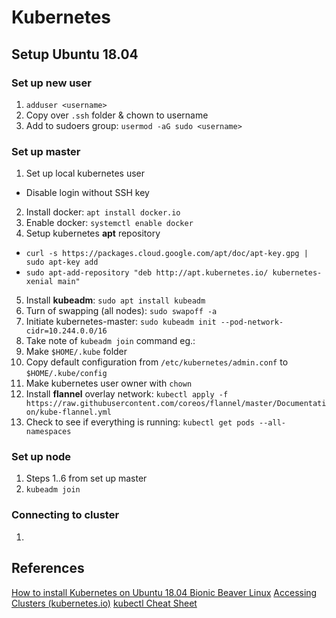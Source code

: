 # Kubernetes

## Setup Ubuntu 18.04

### Set up new user
1. `adduser <username>`
2. Copy over `.ssh` folder & chown to username
3. Add to sudoers group: `usermod -aG sudo <username>`

### Set up master
1. Set up local kubernetes user
  * Disable login without SSH key
2. Install docker: `apt install docker.io`
3. Enable docker: `systemctl enable docker`
4. Setup kubernetes **apt** repository
  * `curl -s https://packages.cloud.google.com/apt/doc/apt-key.gpg | sudo apt-key add`
  * `sudo apt-add-repository "deb http://apt.kubernetes.io/ kubernetes-xenial main"`
5. Install **kubeadm**: `sudo apt install kubeadm`
6. Turn of swapping (all nodes): `sudo swapoff -a`
7. Initiate kubernetes-master: `sudo kubeadm init --pod-network-cidr=10.244.0.0/16`
8. Take note of `kubeadm join` command eg.:
9. Make `$HOME/.kube` folder
10. Copy default configuration from `/etc/kubernetes/admin.conf` to `$HOME/.kube/config`
11. Make kubernetes user owner with `chown`
12. Install **flannel** overlay network: `kubectl apply -f https://raw.githubusercontent.com/coreos/flannel/master/Documentation/kube-flannel.yml`
13. Check to see if everything is running: `kubectl get pods --all-namespaces`

### Set up node
1. Steps 1..6 from set up master
2. `kubeadm join`

### Connecting to cluster
1.

## References
[How to install Kubernetes on Ubuntu 18.04 Bionic Beaver Linux](https://linuxconfig.org/how-to-install-kubernetes-on-ubuntu-18-04-bionic-beaver-linux)
[Accessing Clusters (kubernetes.io)](https://kubernetes.io/docs/tasks/access-application-cluster/access-cluster/)
[kubectl Cheat Sheet](https://kubernetes.io/docs/reference/kubectl/cheatsheet/)
